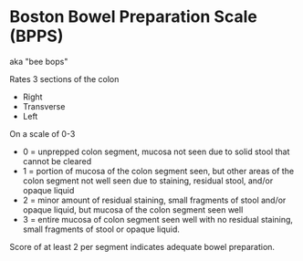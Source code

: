 # Boston Bowel Preparation Scale (BPPS)

aka "bee bops"

Rates 3 sections of the colon
- Right
- Transverse
- Left

On a scale of 0-3
- 0 = unprepped colon segment, mucosa not seen due to solid stool that cannot be cleared
- 1 = portion of mucosa of the colon segment seen, but other areas of the colon segment not well seen due to staining, residual stool, and/or opaque liquid
- 2 = minor amount of residual staining, small fragments of stool and/or opaque liquid, but mucosa of the colon segment seen well
- 3 = entire mucosa of colon segment seen well with no residual staining, small fragments of stool or opaque liquid.

Score of at least 2 per segment indicates adequate bowel preparation.